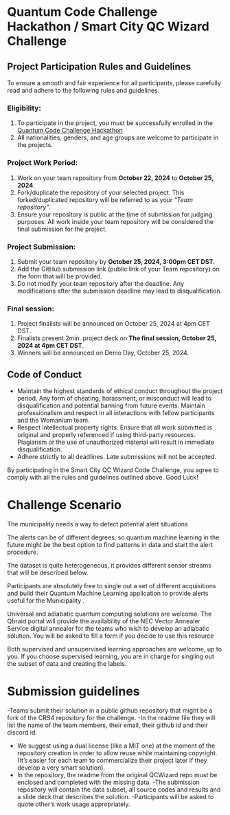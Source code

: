 # Quantum Code Challenge Hackathon / Smart City QC Wizard Challenge


## Project Participation Rules and Guidelines
To ensure a smooth and fair experience for all participants, please carefully read and adhere to the following rules and guidelines.

### Eligibility:
  1. To participate in the project, you must be successfully enrolled in the [Quantum Code Challenge Hackathon](https://www.cagliaridlab.it/it/event.page?contentId=EVT881) 
  2. All nationalities, genders, and age groups are welcome to participate in the projects.

### Project Work Period:
  1. Work on your team repository from **October 22, 2024** to **October 25, 2024**.
  2. Fork/duplicate the repository of your selected project. This forked/duplicated repository will be referred to as your _"Team repository"_.
  3. Ensure your repository is public at the time of submission for judging purposes. All work inside your team repository will be considered the final submission for the project.

### Project Submission:
  1. Submit your team repository by **October 25, 2024, 3:00pm CET DST**.
  2. Add the GitHub submission link (public link of your Team repository) on the form that will be provided.
  3. Do not modify your team repository after the deadline. Any modifications after the submission deadline may lead to disqualification.

### Final session:
  1. Project finalists will be announced on October 25, 2024 at 4pm CET DST.
  2. Finalists present 2min. project deck on **The final session, October 25, 2024 at 4pm CET DST**.
  3. Winners will be announced on Demo Day, October 25, 2024.


## Code of Conduct
  - Maintain the highest standards of ethical conduct throughout the project period. Any form of cheating, harassment, or misconduct will lead to disqualification and potential banning from future events. Maintain professionalism and respect in all interactions with fellow participants and the Womanium team.
  - Respect intellectual property rights. Ensure that all work submitted is original and properly referenced if using third-party resources. Plagiarism or the use of unauthorized material will result in immediate disqualification.
  - Adhere strictly to all deadlines. Late submissions will not be accepted.

By participating in the Smart City QC Wizard Code Challenge, you agree to comply with all the rules and guidelines outlined above. Good Luck!


# Challenge Scenario
The municipality needs a way to detect potential alert situations 

The alerts can be of different degrees, so quantum machine learning in the future might be the best option to find patterns in data and start the alert procedure.  

The dataset is quite heterogeneous, it provides different sensor streams that will be described below. 

Participants are absolutely free to single out a set of different acquisitions and  build their Quantum Machine Learning application to provide alerts useful for the Municipality . 

Universal and adiabatic quantum computing solutions are welcome. The Qbraid portal will provide the availability of the NEC Vector Annealer Service digital annealer for the teams who wish to develop an adiabatic solution. You will be asked to fill a form if you decide to use this resource

Both supervised and unsupervised learning approaches are welcome, up to you. If you choose supervised learning, you are in charge for singling out the subset of data and creating the labels.

# Submission guidelines
-Teams submit their solution in a public github repository that might be a fork of the CRS4 repository for the challenge.
-In the readme file they will list the name of the team members, their email, their github id and their discord id.  
- We suggest using a dual license (like a MIT one) at the moment of the repository creation in order to allow reuse while maintaining copyright. (It’s easier for each team to commercialize their project later if they develop a very smart solution).
- In the repository, the readme from the original QCWizard repo must be enclosed and completed with the missing data. 
-The submission repository will contain the data subset, all source codes and results and a slide deck that describes the solution.
-Participants will be asked to quote other’s work usage appropriately.

